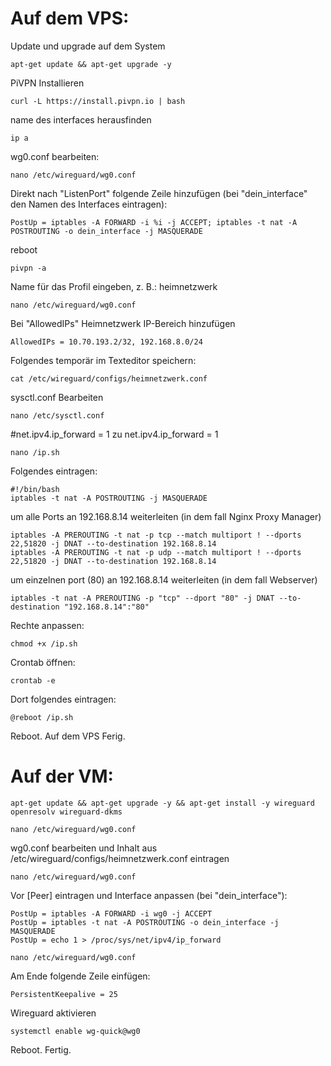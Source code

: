 # Auf dem VPS:

Update und upgrade auf dem System
```
apt-get update && apt-get upgrade -y
```
PiVPN Installieren
```
curl -L https://install.pivpn.io | bash
```
name des interfaces herausfinden
```
ip a
```
wg0.conf bearbeiten:
```
nano /etc/wireguard/wg0.conf
```
Direkt nach "ListenPort" folgende Zeile hinzufügen (bei "dein_interface" den Namen des Interfaces eintragen):
```
PostUp = iptables -A FORWARD -i %i -j ACCEPT; iptables -t nat -A POSTROUTING -o dein_interface -j MASQUERADE
```
reboot
```
pivpn -a
```
Name für das Profil eingeben, z. B.: heimnetzwerk
```
nano /etc/wireguard/wg0.conf
```
Bei "AllowedIPs" Heimnetzwerk IP-Bereich hinzufügen
```
AllowedIPs = 10.70.193.2/32, 192.168.8.0/24
```
Folgendes temporär im Texteditor speichern:
```
cat /etc/wireguard/configs/heimnetzwerk.conf
```
sysctl.conf Bearbeiten
```
nano /etc/sysctl.conf
```
#net.ipv4.ip_forward = 1
zu
net.ipv4.ip_forward = 1
```
nano /ip.sh
```
Folgendes eintragen:
```
#!/bin/bash
iptables -t nat -A POSTROUTING -j MASQUERADE
```	
um alle Ports an 192.168.8.14 weiterleiten (in dem fall Nginx Proxy Manager)
```
iptables -A PREROUTING -t nat -p tcp --match multiport ! --dports 22,51820 -j DNAT --to-destination 192.168.8.14
iptables -A PREROUTING -t nat -p udp --match multiport ! --dports 22,51820 -j DNAT --to-destination 192.168.8.14
```
um einzelnen port (80) an 192.168.8.14 weiterleiten (in dem fall Webserver)
```
iptables -t nat -A PREROUTING -p "tcp" --dport "80" -j DNAT --to-destination "192.168.8.14":"80"
```
Rechte anpassen:
```
chmod +x /ip.sh
```
Crontab öffnen:
```
crontab -e
```
Dort folgendes eintragen:
```
@reboot /ip.sh
```
Reboot. Auf dem VPS Ferig.
# Auf der VM:
```
apt-get update && apt-get upgrade -y && apt-get install -y wireguard openresolv wireguard-dkms
```
```
nano /etc/wireguard/wg0.conf
```
wg0.conf bearbeiten und Inhalt aus /etc/wireguard/configs/heimnetzwerk.conf eintragen

```
nano /etc/wireguard/wg0.conf
```
Vor [Peer] eintragen und Interface anpassen (bei "dein_interface"):
```
PostUp = iptables -A FORWARD -i wg0 -j ACCEPT
PostUp = iptables -t nat -A POSTROUTING -o dein_interface -j MASQUERADE
PostUp = echo 1 > /proc/sys/net/ipv4/ip_forward
```
```
nano /etc/wireguard/wg0.conf
```
Am Ende folgende Zeile einfügen:
```
PersistentKeepalive = 25
```
Wireguard aktivieren
```
systemctl enable wg-quick@wg0
```
Reboot. Fertig.

